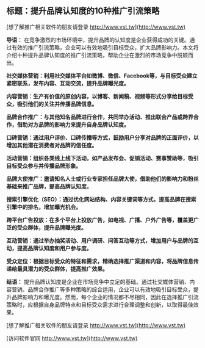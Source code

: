 ## **标题：提升品牌认知度的10种推广引流策略**

[想了解推广相关软件的朋友请登录 http://www.vst.tw](http://www.vst.tw)

**导语：**
在竞争激烈的市场环境中，提升品牌的认知度是企业获得成功的关键。通过有效的推广引流策略，企业可以有效地吸引目标受众，扩大品牌影响力。本文将介绍十种提升品牌认知度的推广引流策略，帮助企业在激烈的市场竞争中脱颖而出。

**社交媒体营销：利用社交媒体平台如微博、微信、Facebook等，与目标受众建立紧密联系，发布内容、互动交流，提升品牌曝光度。**

**内容营销：生产有价值的原创内容，以博客、新闻稿、视频等形式分享给目标受众，吸引他们的关注并传播品牌信息。**

**品牌合作推广：与其他知名品牌进行合作，共同举办活动、推出联合产品或跨界合作，借助对方品牌的影响力来提升自身品牌认知度。**

**口碑营销：通过用户评价、口碑传播等方式，鼓励用户分享对品牌的正面评价，以增加其他潜在消费者对品牌的信任度。**

**活动营销：组织各类线上线下活动，如产品发布会、促销活动、赛事赞助等，吸引目标受众参与并传播品牌形象。**

**品牌大使推广：邀请知名人士或行业专家担任品牌大使，借助他们的影响力和粉丝基础来推广品牌，提高品牌认知度。**

**搜索引擎优化（SEO）：通过优化网站结构、内容关键词等方式，提高品牌在搜索引擎中的排名，增加曝光机会。**

**跨平台广告投放：在多个平台上投放广告，如电视、广播、户外广告等，覆盖更广泛的受众群体，提升品牌曝光度。**

**互动营销：通过举办抽奖活动、用户调研、问答互动等方式，增加用户与品牌的互动，提高品牌认知度和用户参与度。**

**受众定位：根据目标受众的特征和需求，精确选择推广渠道和内容，将品牌信息传递给最具潜力的受众群体，提高推广效果。**

**结语：**
提升品牌认知度是企业在市场竞争中立足的基础。通过社交媒体营销、内容营销、品牌合作推广等多种策略的综合运用，企业可以有效地吸引目标受众，提升品牌影响力和曝光度。然而，每个企业的情况都不尽相同，因此在选择推广引流策略时，应根据自身品牌特点和目标受众需求进行合理调整和创新，以取得最佳效果。

[想了解推广相关软件的朋友请登录 http://www.vst.tw](http://www.vst.tw)


[访问软件官网 http://www.vst.tw](http://www.vst.tw)
